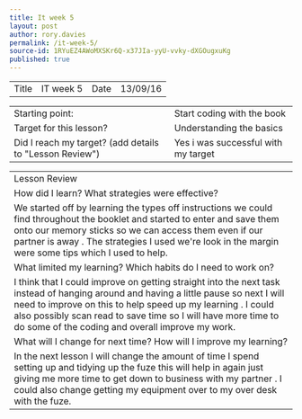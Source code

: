 ```yaml
---
title: It week 5
layout: post
author: rory.davies
permalink: /it-week-5/
source-id: 1RYuEZ4AWoMXSKr6Q-x37JIa-yyU-vvky-dXGOugxuKg
published: true
---
```

<table>
  <tr>
    <td>Title</td>
    <td>IT week 5</td>
    <td>Date</td>
    <td>13/09/16</td>
  </tr>
</table>


<table>
  <tr>
    <td>Starting point:</td>
    <td>Start coding with the book</td>
  </tr>
  <tr>
    <td>Target for this lesson?</td>
    <td>Understanding the basics</td>
  </tr>
  <tr>
    <td>Did I reach my target? 
(add details to "Lesson Review")</td>
    <td>Yes i was successful with my target </td>
  </tr>
</table>


<table>
  <tr>
    <td>Lesson Review</td>
  </tr>
  <tr>
    <td>How did I learn? What strategies were effective? </td>
  </tr>
  <tr>
    <td>We started off by learning the types off instructions we could find throughout the booklet and started to enter and save them onto our memory sticks so we can access them even if our partner is away . The strategies I used we're look in the margin were some tips which I used to help.</td>
  </tr>
  <tr>
    <td>What limited my learning? Which habits do I need to work on? </td>
  </tr>
  <tr>
    <td>I think that I could improve on getting straight into the next task instead of hanging around and having a little pause so next I will need to improve on this to help speed up my learning . I could also possibly scan read to save time so I will have more time to do some of the coding and overall improve my work.</td>
  </tr>
  <tr>
    <td>What will I change for next time? How will I improve my learning?</td>
  </tr>
  <tr>
    <td>In the next lesson I will change the amount of time I spend setting up and tidying up the fuze this will help in again just giving me more time to get down to business with my partner . I could also change getting my equipment over to my over desk with the fuze.</td>
  </tr>
</table>


